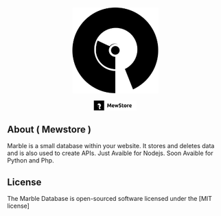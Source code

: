 <p align="center"><a href="https://laravel.com" target="_blank"><img src="./src/img/mewstore.png" width="200" alt="Laravel Logo"></a></p>

<p align="center">
  <a href="./src/img/sheildmew.svg"><img width="100" src="./src/img/sheildmew.svg" alt="Build Status"></a>
</p>

## About ( Mewstore )

Marble is a small database within your website. It stores and deletes data and is also used to create APIs.
Just Avaible for Nodejs. Soon Avaible for Python and Php.

## License
The Marble Database is open-sourced software licensed under the [MIT license]
